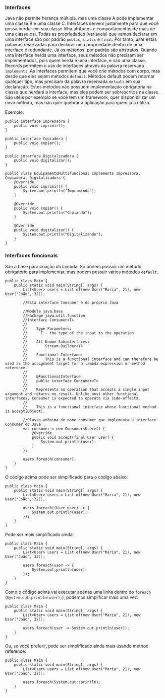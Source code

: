 ### Interfaces

Java não permite herança múltipla, mas uma classe A pode implementar uma classe B e uma classe C. Interfaces servem justamente para que você possa herdar em sua classe filha atributos e comportamentos de mais de uma classe pai. Todas as propriedades (variáveis) que vamos declarar em uma interface são por padrão `public`, `static` e `final`. Por tanto, usar estas palavras reservadas para declarar uma propriedade dentro de uma interface é redundante. Já os métodos, por padrão são abstratos. Quando uma interface herda uma interface, seus métodos não precisam ser implementados, pois quem herda é uma interface, e não uma classe. Records permitem o uso de interfaces através da palavra reservada `implements`. As interfaces permitem que você crie métodos com corpo, mas desde que eles sejam métodos `default`. Métodos default podem retornar qualquer tipo, mas precisam da palavra reservada `default` em sua declaração. Estes métodos não possuem implementação obrigatória na classe que herdará a interface, mas eles podem ser sobrescritos na classe. São utéis por exemplo se você tem um framework, quer disponibilizar um novo método, mas não quer quebrar a aplicação para quem já a utiliza.

Exemplo: 

```
public interface Impressora {
	public void imprimir();
}

public interface Copiadora {
	public void copiar();
}

public interface Digitalizadora {
	public void digitalizar();
}

public class EquipamentoMultifuncional implements Impressora, Copiadora, Digitalizadora {
	@Override
	public void imprimir() {
		System.out.println("Imprimindo");
	}

	@Override
	public void copiar() {
		System.out.println("Copiando");
	}

	@Override
	public void digitalizar() {
		System.out.println("Digitalizando");
	}
}
```

### Interfaces funcionais

São a base para criação do lambda. Só podem possuir um método obrigatório para implementar, mas podem possuir vários métodos `default`.

```
public class Main {
	public static void main(String[] args) {
		List<User> users = List.of(new User("Maria", 21), new User("João", 32));
		
		//Esta interface Consumer é do próprio Java

		//Module java.base
		//Package java.util.function
		//Interface Consumer<T>
		//
		//    Type Parameters:
		//      T - the type of the input to the operation
		//
		//    All Known Subinterfaces:
		//        Stream.Builder<T>
		//
		//    Functional Interface:
		//        This is a functional interface and can therefore be used as the assignment target for a lambda expression or method reference.
		//
		//    @FunctionalInterface
		//    public interface Consumer<T>
		//
		//    Represents an operation that accepts a single input argument and returns no result. Unlike most other functional interfaces, Consumer is expected to operate via side-effects.
		//
		//    This is a functional interface whose functional method is accept(Object).

		//Classe anônima de nome consumer que implementa a interface Consumer do Java
		var consumer = new Consumer<User>() {
			@Override
			public void accept(final User user) {
				System.out.println(user);
			}
		};

		users.foreach(consumer);
	}
}
```

O código acima pode ser simplificado para o código abaixo: 

```
public class Main {
	public static void main(String[] args) {
		List<User> users = List.of(new User("Maria", 21), new User("João", 32));
		
		users.foreach((User user) -> {
			System.out.println(user);
		});
	}
}
```

Pode ser mais simplificado ainda:

```
public class Main {
	public static void main(String[] args) {
		List<User> users = List.of(new User("Maria", 21), new User("João", 32));
		
		users.foreach(user -> {
			System.out.println(user);
		});
	}
}
```

Como o código acima vai executar apenas uma linha dentro do `foreach` (`System.out.println(user);`), podemos simplificar mais uma vez:

```
public class Main {
	public static void main(String[] args) {
		List<User> users = List.of(new User("Maria", 21), new User("João", 32));
		
		users.foreach(user -> System.out.println(user));
	}
}
```

Ou, se você preferir, pode ser simplificado ainda mais usando method reference:


```
public class Main {
	public static void main(String[] args) {
		List<User> users = List.of(new User("Maria", 21), new User("João", 32));
		
		users.foreach(System.out::println);
	}
}
```
